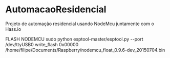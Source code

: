 # AutomacaoResidencial
Projeto de automação residencial usando NodeMcu juntamente com o Hass.io

FLASH NODEMCU
sudo python esptool-master/esptool.py --port /dev/ttyUSB0  write_flash 0x00000 /home/filipe/Documents/Raspberry/nodemcu_float_0.9.6-dev_20150704.bin
